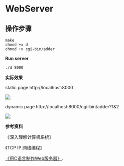 # WebServer

## 操作步骤
```
make
chmod +x d
chmod +x cgi-bin/adder
```
**Run server**

```
./d 8000
```



**实际效果**

static page http://localhost:8000

![](C:\Users\13268\Desktop\Webserver\5.PNG)

dynamic page http://localhost:8000/cgi-bin/adder?1&2

![](C:\Users\13268\Desktop\Webserver\6.PNG)





**参考资料**

《深入理解计算机系统》

《TCP IP 网络编程》

 [《用C语言制作Web服务器》](https://www.jianshu.com/p/dd580395bf11).
